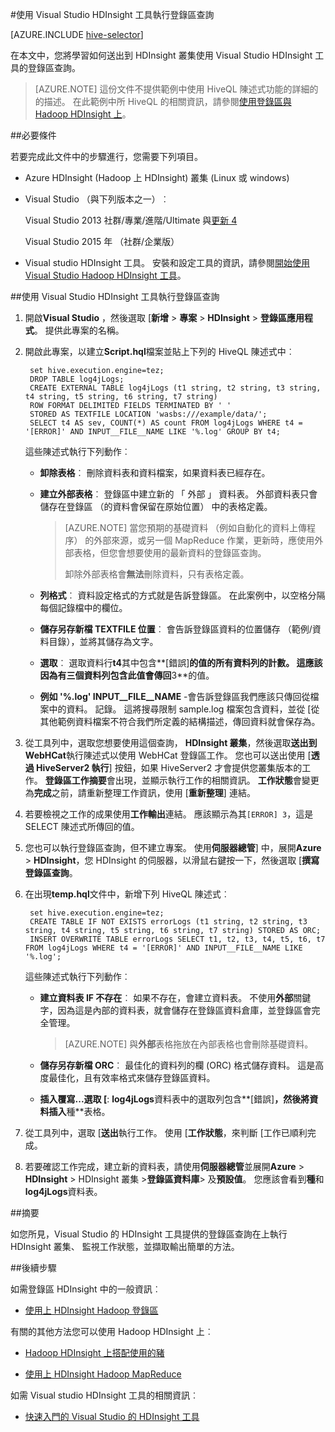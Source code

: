 <properties
   pageTitle="登錄查詢 Hadoop 工具區 Visual studio |Microsoft Azure"
   description="瞭解如何使用 Hadoop HDInsight 使用 Visual Studio Hadoop 工具中的群組。"
   services="hdinsight"
   documentationCenter=""
   authors="Blackmist"
   manager="jhubbard"
   editor="cgronlun"
    tags="azure-portal"/>

<tags
   ms.service="hdinsight"
   ms.devlang="na"
   ms.topic="article"
   ms.tgt_pltfrm="na"
   ms.workload="big-data"
   ms.date="09/06/2016"
   ms.author="larryfr"/>

#<a name="run-hive-queries-using-the-hdinsight-tools-for-visual-studio"></a>使用 Visual Studio HDInsight 工具執行登錄區查詢

[AZURE.INCLUDE [hive-selector](../../includes/hdinsight-selector-use-hive.md)]

在本文中，您將學習如何送出到 HDInsight 叢集使用 Visual Studio HDInsight 工具的登錄區查詢。

> [AZURE.NOTE] 這份文件不提供範例中使用 HiveQL 陳述式功能的詳細的的描述。 在此範例中所 HiveQL 的相關資訊，請參閱[使用登錄區與 Hadoop HDInsight 上](hdinsight-use-hive.md)。

##<a id="prereq"></a>必要條件

若要完成此文件中的步驟進行，您需要下列項目。

* Azure HDInsight (Hadoop 上 HDInsight) 叢集 (Linux 或 windows)

* Visual Studio （與下列版本之一）︰

    Visual Studio 2013 社群/專業/進階/Ultimate 與[更新 4](https://www.microsoft.com/download/details.aspx?id=44921)

    Visual Studio 2015 年 （社群/企業版）

- Visual studio HDInsight 工具。 安裝和設定工具的資訊，請參閱[開始使用 Visual Studio Hadoop HDInsight 工具](hdinsight-hadoop-visual-studio-tools-get-started.md)。

##<a id="run"></a>使用 Visual Studio HDInsight 工具執行登錄區查詢

1. 開啟**Visual Studio** ，然後選取 [**新增** > **專案** > **HDInsight** > **登錄區應用程式**。 提供此專案的名稱。

2. 開啟此專案，以建立**Script.hql**檔案並貼上下列的 HiveQL 陳述式中︰

        set hive.execution.engine=tez;
        DROP TABLE log4jLogs;
        CREATE EXTERNAL TABLE log4jLogs (t1 string, t2 string, t3 string, t4 string, t5 string, t6 string, t7 string)
        ROW FORMAT DELIMITED FIELDS TERMINATED BY ' '
        STORED AS TEXTFILE LOCATION 'wasbs:///example/data/';
        SELECT t4 AS sev, COUNT(*) AS count FROM log4jLogs WHERE t4 = '[ERROR]' AND INPUT__FILE__NAME LIKE '%.log' GROUP BY t4;

    這些陳述式執行下列動作︰

    * **卸除表格**︰ 刪除資料表和資料檔案，如果資料表已經存在。
    * **建立外部表格**︰ 登錄區中建立新的 「 外部 」 資料表。 外部資料表只會儲存在登錄區 （的資料會保留在原始位置） 中的表格定義。

        > [AZURE.NOTE] 當您預期的基礎資料 （例如自動化的資料上傳程序） 的外部來源，或另一個 MapReduce 作業，更新時，應使用外部表格，但您會想要使用的最新資料的登錄區查詢。
        >
        > 卸除外部表格會**無法**刪除資料，只有表格定義。

    * **列格式**︰ 資料設定格式的方式就是告訴登錄區。 在此案例中，以空格分隔每個記錄檔中的欄位。
    * **儲存另存新檔 TEXTFILE 位置**︰ 會告訴登錄區資料的位置儲存 （範例/資料目錄），並將其儲存為文字。
    * **選取**︰ 選取資料行**t4**其中包含**[錯誤]**的值的所有資料列的計數。 這應該因為有三個資料列包含此值會傳回**3**的值。
    * **例如 '%.log' INPUT__FILE__NAME** -會告訴登錄區我們應該只傳回從檔案中的資料。 記錄。 這將搜尋限制 sample.log 檔案包含資料，並從 [從其他範例資料檔案不符合我們所定義的結構描述，傳回資料就會保存為。

3. 從工具列中，選取您想要使用這個查詢， **HDInsight 叢集**，然後選取**送出到 WebHCat**執行陳述式以使用 WebHCat 登錄區工作。 您也可以送出使用 [__透過 HiveServer2 執行__] 按鈕，如果 HiveServer2 才會提供您叢集版本的工作。 **登錄區工作摘要**會出現，並顯示執行工作的相關資訊。 **工作狀態**會變更為**完成**之前，請重新整理工作資訊，使用 [**重新整理**] 連結。

4. 若要檢視之工作的成果使用**工作輸出**連結。 應該顯示為其`[ERROR] 3`，這是 SELECT 陳述式所傳回的值。

5. 您也可以執行登錄區查詢，但不建立專案。 使用**伺服器總管**] 中，展開**Azure** > **HDInsight**，您 HDInsight 的伺服器，以滑鼠右鍵按一下，然後選取 [**撰寫登錄區查詢**。

6. 在出現**temp.hql**文件中，新增下列 HiveQL 陳述式︰

        set hive.execution.engine=tez;
        CREATE TABLE IF NOT EXISTS errorLogs (t1 string, t2 string, t3 string, t4 string, t5 string, t6 string, t7 string) STORED AS ORC;
        INSERT OVERWRITE TABLE errorLogs SELECT t1, t2, t3, t4, t5, t6, t7 FROM log4jLogs WHERE t4 = '[ERROR]' AND INPUT__FILE__NAME LIKE '%.log';

    這些陳述式執行下列動作︰

    * **建立資料表 IF 不存在**︰ 如果不存在，會建立資料表。 不使用**外部**關鍵字，因為這是內部的資料表，就會儲存在登錄區資料倉庫，並登錄區會完全管理。

        > [AZURE.NOTE] 與**外部**表格拖放在內部表格也會刪除基礎資料。

    * **儲存另存新檔 ORC**︰ 最佳化的資料列的欄 (ORC) 格式儲存資料。 這是高度最佳化，且有效率格式來儲存登錄區資料。
    * **插入覆寫...選取 [**: **log4jLogs**資料表中的選取列包含**[錯誤]**，然後將資料插入**種**表格。

7. 從工具列中，選取 [**送出**執行工作。 使用 [**工作狀態**，來判斷 [工作已順利完成。

8. 若要確認工作完成，建立新的資料表，請使用**伺服器總管**並展開**Azure** > **HDInsight** > HDInsight 叢集 >**登錄區資料庫**> 及**預設值**。 您應該會看到**種**和**log4jLogs**資料表。

##<a id="summary"></a>摘要

如您所見，Visual Studio 的 HDInsight 工具提供的登錄區查詢在上執行 HDInsight 叢集、 監視工作狀態，並擷取輸出簡單的方法。

##<a id="nextsteps"></a>後續步驟

如需登錄區 HDInsight 中的一般資訊︰

* [使用上 HDInsight Hadoop 登錄區](hdinsight-use-hive.md)

有關的其他方法您可以使用 Hadoop HDInsight 上︰

* [Hadoop HDInsight 上搭配使用的豬](hdinsight-use-pig.md)

* [使用上 HDInsight Hadoop MapReduce](hdinsight-use-mapreduce.md)

如需 Visual studio HDInsight 工具的相關資訊︰

* [快速入門的 Visual Studio 的 HDInsight 工具](../HDInsight/hdinsight-hadoop-visual-studio-tools-get-started.md)


[hdinsight-sdk-documentation]: http://msdnstage.redmond.corp.microsoft.com/library/dn479185.aspx

[azure-purchase-options]: http://azure.microsoft.com/pricing/purchase-options/
[azure-member-offers]: http://azure.microsoft.com/pricing/member-offers/
[azure-free-trial]: http://azure.microsoft.com/pricing/free-trial/

[apache-tez]: http://tez.apache.org
[apache-hive]: http://hive.apache.org/
[apache-log4j]: http://en.wikipedia.org/wiki/Log4j
[hive-on-tez-wiki]: https://cwiki.apache.org/confluence/display/Hive/Hive+on+Tez
[import-to-excel]: http://azure.microsoft.com/documentation/articles/hdinsight-connect-excel-power-query/


[hdinsight-use-oozie]: hdinsight-use-oozie.md
[hdinsight-analyze-flight-data]: hdinsight-analyze-flight-delay-data.md



[hdinsight-storage]: hdinsight-hadoop-use-blob-storage.md

[hdinsight-provision]: hdinsight-provision-clusters.md
[hdinsight-submit-jobs]: hdinsight-submit-hadoop-jobs-programmatically.md
[hdinsight-upload-data]: hdinsight-upload-data.md
[hdinsight-get-started]: hdinsight-hadoop-linux-tutorial-get-started.md

[powershell-here-strings]: http://technet.microsoft.com/library/ee692792.aspx

[image-hdi-hive-powershell]: ./media/hdinsight-use-hive/HDI.HIVE.PowerShell.png
[img-hdi-hive-powershell-output]: ./media/hdinsight-use-hive/HDI.Hive.PowerShell.Output.png
[image-hdi-hive-architecture]: ./media/hdinsight-use-hive/HDI.Hive.Architecture.png
